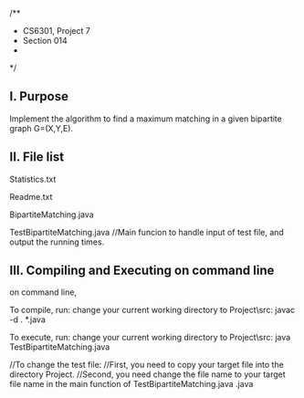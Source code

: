 /** 
* CS6301, Project 7
* Section 014
* 
*/


I. Purpose
----------

Implement the algorithm to find a maximum matching in a given bipartite graph G=(X,Y,E).


II. File list
--------------

Statistics.txt

Readme.txt

BipartiteMatching.java

TestBipartiteMatching.java
//Main funcion to handle input of test file, and output the running times. 
	



III. Compiling and Executing on command line
---------------------------------------------
on command line,

To compile, run:
change your current working directory to Project\src:
javac -d . *.java


To execute, run:
change your current working directory to Project\src:
java TestBipartiteMatching.java

//To change the test file:
//First, you need to copy your target file into the directory Project. 
//Second, you need change the file name to your target file name in the main function of TestBipartiteMatching.java
.java



